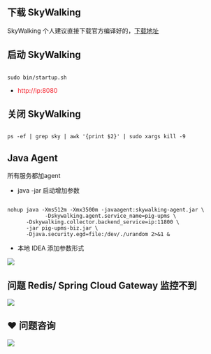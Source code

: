 ## 下载 SkyWalking


SkyWalking 个人建议直接下载官方编译好的，[下载地址](http://skywalking.apache.org/downloads/)



## 启动 SkyWalking


```shell

sudo bin/startup.sh
```



+ <font style="color:#F5222D;">http://ip:8080</font>

## 关闭 SkyWalking


```shell

ps -ef | grep sky | awk '{print $2}' | sudo xargs kill -9
```



## Java Agent


所有服务都加agent



+ java -jar 启动增加参数

```shell

nohup java -Xms512m -Xmx3500m -javaagent:skywalking-agent.jar \
			-Dskywalking.agent.service_name=pig-upms \
      -Dskywalking.collector.backend_service=ip:11800 \
      -jar pig-upms-biz.jar \
      -Djava.security.egd=file:/dev/./urandom 2>&1 &

```



+ 本地 IDEA 添加参数形式

![](https://cdn.nlark.com/yuque/0/2020/png/283679/1599470275127-f41885b1-eb26-4512-9a20-528630234da1.png)



## 问题 Redis/ Spring Cloud Gateway 监控不到


![](https://cdn.nlark.com/yuque/0/2020/png/283679/1599470275202-57509b4d-d1ff-47bf-9c3a-41648ab88ff2.png)



## ❤  问题咨询
![](https://cdn.nlark.com/yuque/0/2022/gif/283679/1662563973685-c22e9831-db66-42b5-973f-886d25d1e0e7.gif)

